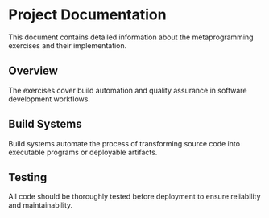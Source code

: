 # Project Documentation

This document contains detailed information about the metaprogramming exercises 
and their implementation.

## Overview

The exercises cover build automation and quality assurance in software 
development workflows.

## Build Systems

Build systems automate the process of transforming source code into executable 
programs or deployable artifacts.

## Testing

All code should be thoroughly tested before deployment to ensure reliability 
and maintainability.
